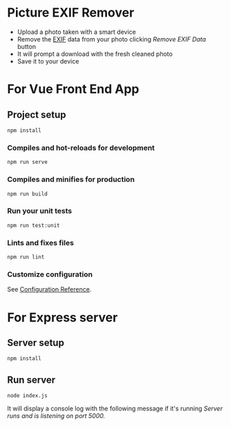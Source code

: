 # Picture EXIF Remover

* Upload a photo taken with a smart device
* Remove the [EXIF](https://en.wikipedia.org/wiki/Exif) data from your photo clicking *Remove EXIF Data* button
* It will prompt a download with the fresh cleaned photo
* Save it to your device

# For Vue Front End App
## Project setup
```
npm install
```

### Compiles and hot-reloads for development
```
npm run serve
```

### Compiles and minifies for production
```
npm run build
```

### Run your unit tests
```
npm run test:unit
```

### Lints and fixes files
```
npm run lint
```

### Customize configuration
See [Configuration Reference](https://cli.vuejs.org/config/).


# For Express server

## Server setup
```
npm install
```

## Run server
```
node index.js
```

It will display a console log with the following message if it's running *Server runs and is listening on port 5000.*
